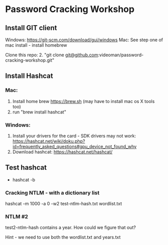 # Password Cracking Workshop

## Install GIT client
Windows: https://git-scm.com/download/gui/windows
Mac: See step one of mac install - install homebrew

Clone this repo:
2. "git clone git@github.com:videoman/password-cracking-workshop.git"

## Install Hashcat

### Mac:
1. Install home brew https://brew.sh
(may have to install mac os X tools too)
2. run "brew install hashcat"

### Windows:
1. Install your drivers for the card - SDK drivers may not work: https://hashcat.net/wiki/doku.php?id=frequently_asked_questions#gpu_device_not_found_why
2. Download hashcat: https://hashcat.net/hashcat/

## Test hashcat

* hashcat -b

### Cracking NTLM - with a dictionary list
hashcat -m 1000 -a 0 -w2 test-ntlm-hash.txt wordlist.txt

### NTLM #2
test2-ntlm-hash contains a year. How could we figure that out?

Hint - we need to use both the wordlist.txt and years.txt

